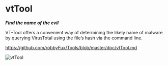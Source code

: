 # vtTool
***Find the name of the evil***

VT-Tool offers a convenient way of determining the likely name of malware by querying VirusTotal using the file’s hash via the command line. 

https://github.com/robbyFux/Tools/blob/master/doc/vtTool.md

![vtTool](https://raw.githubusercontent.com/robbyFux/Tools/master/doc/vtTool.png)

